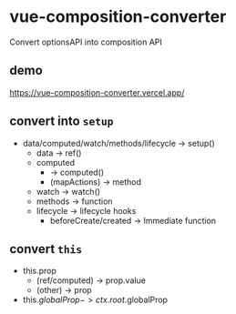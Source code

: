 # vue-composition-converter

Convert optionsAPI into composition API

## demo

https://vue-composition-converter.vercel.app/

## convert into `setup`

- data/computed/watch/methods/lifecycle -> setup()
  - data -> ref()
  - computed
    - -> computed()
    - (mapActions) -> method
  - watch -> watch()
  - methods -> function
  - lifecycle -> lifecycle hooks
    - beforeCreate/created -> Immediate function

## convert `this`

- this.prop
  - (ref/computed) -> prop.value
  - (other) -> prop
- this.$globalProp -> ctx.root.$globalProp

